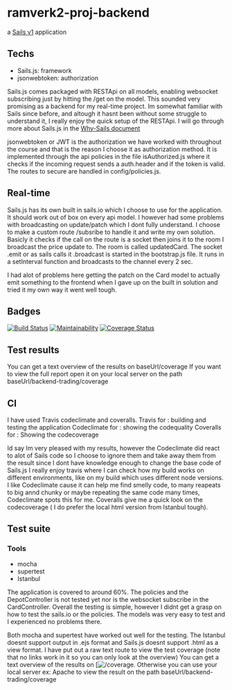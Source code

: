 # ramverk2-proj-backend

a [Sails v1](https://sailsjs.com) application

## Techs
* Sails.js: framework
* jsonwebtoken: authorization

Sails.js comes packaged with RESTApi on all models, enabling websocket subscribing just by hitting the  /get on the model. This sounded very promising as a backend for my real-time project. Im somewhat familiar with Sails since before, and altough it hasnt been without some struggle to understand it, I really enjoy the quick setup of the RESTApi.
I will go through more about Sails.js in the [Why-Sails document](https://github.com/Edugolr/why-sails)

jsonwebtoken or JWT is the authorization we have worked with throughout the course and that is the reason I choose it as authorization method. It is implemented through the api policies in the file isAuthorized.js where it checks if the incoming request sends a auth.header and if the token is valid. The  routes to secure are handled in config/policies.js.


## Real-time

Sails.js has its own built in sails.io which I choose to use for the application.
It should work out of box on every api model. I however had some problems with broadcasting on update/patch which I dont fully understand. I choose to make a custom route /subsribe to handle it and write my own solution.
Basicly it checks if the call on the route is a socket then joins it to the room I broadcast the price update to.
The room is called updatedCard.
The socket .emit or as sails calls it .broadcast is started in the bootstrap.js file. It runs in a setInterval function and broadcasts to the channel every 2 sec.

I had alot of problems here getting the patch on the Card model to actually emit something to the frontend when I gave up on the built in solution and tried it my own way it went well tough.


## Badges
[![Build Status](https://travis-ci.org/Edugolr/ramverk2-proj-backend.svg?branch=master)](https://travis-ci.org/Edugolr/ramverk2-proj-backend)
[![Maintainability](https://api.codeclimate.com/v1/badges/b36570f7afc13fa15cee/maintainability)](https://codeclimate.com/github/Edugolr/chai17Ramverk2/maintainability)
[![Coverage Status](https://coveralls.io/repos/github/Edugolr/ramverk2-proj-backend/badge.svg?branch=master)](https://coveralls.io/github/Edugolr/ramverk2-proj-backend?branch=master)

## Test results
You can get a text overview of the results on baseUrl/coverage
If you want to view the full report open it on your local server on the path
baseUrl/backend-trading/coverage


## CI
I have used Travis codeclimate and coveralls.
Travis for : building and testing the application
Codeclimate for : showing the codequality
Coveralls for : Showing the codecoverage

Id say Im very pleased with my results, however the Codeclimate did react to alot of Sails code so I choose to ignore them and take away them from the result since I dont have knowledge enough to change the base code of Sails.js
I really enjoy travis where I can check how my build works on different environments, like on my build which uses different node versions.
I like Codeclimate cause it can help me find smelly code, to many reapeats to big annd chunky or maybe repeating the same code many times, Codeclimate spots this for me.
Coveralls give me a quick look on the codecoverage ( I do prefer the local html version from Istanbul tough).

## Test suite
### Tools
* mocha
* supertest
* Istanbul

The application is covered to around 60%. The policies and the DepotController is not tested yet nor is the websocket subscribe in the CardController.
Overall the testing is simple, however I didnt get a grasp on how to test the sails.io or the policies. The models was very easy to test and I experienced no problems there.

Both mocha and supertest have worked out well for the testing.
The Istanbul doesnt support output in .ejs format and Sails.js doesnt support .html as a view format. I have put out a raw text route to view the test coverage (note that no links work in it so you can only look at the overview)
You can get a text overview of the results on [![/coverage](/coverage). Otherwise you can use your local server ex: Apache to view the result on the path
baseUrl/backend-trading/coverage
